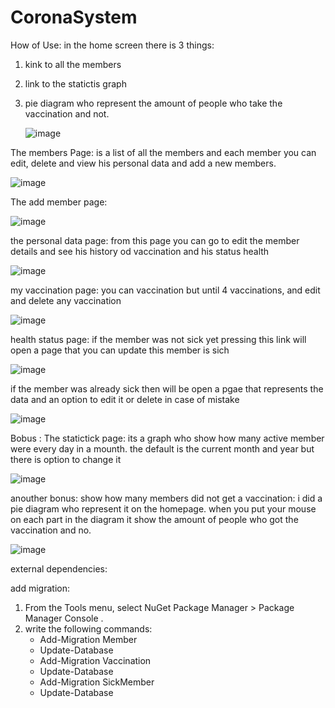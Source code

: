 # CoronaSystem
How of Use:
in the home screen there is 3 things:
1. kink to all the members
2. link to the statictis graph
3. pie diagram who represent the amount of people who take the vaccination and not.


   ![image](https://github.com/TamarGefner/CoronaSystem/assets/116760923/ac0d8099-0cb1-4d81-99eb-0aac576ebc0a)



The members Page:
is a list of all the members and each member you can edit, delete and view his personal data
and add a new members.

![image](https://github.com/TamarGefner/CoronaSystem/assets/116760923/15a25e97-b507-4d57-bf8b-7d61d498156d)


The add member page:

![image](https://github.com/TamarGefner/CoronaSystem/assets/116760923/72225d73-b658-412b-85a4-415ded207757)

the personal data page:
from this page you can go to edit the member details and see his history od vaccination and his status health

![image](https://github.com/TamarGefner/CoronaSystem/assets/116760923/3bf718e7-8e91-4c80-90c8-758ddbb25d03)


my vaccination page:
you can vaccination but until 4 vaccinations, and edit and delete any vaccination


![image](https://github.com/TamarGefner/CoronaSystem/assets/116760923/48a2f016-d634-4140-9dcf-fc751319c1bc)


health status page:
if the member was not sick yet pressing this link will open a page that you can update this member is sich

![image](https://github.com/TamarGefner/CoronaSystem/assets/116760923/b74ed326-996a-422a-87f6-152970a90ab3)


if the member was already sick then will be open a pgae that represents the data and an option to edit it or delete in case of mistake


![image](https://github.com/TamarGefner/CoronaSystem/assets/116760923/92990da4-39ee-42e5-bf27-a8766e0673e8)


Bobus : The statictick page:
its a graph who show how many active member were every day in a mounth. the default is the current month and year but there is option to change it

![image](https://github.com/TamarGefner/CoronaSystem/assets/116760923/f17dfd00-bdfa-4636-a83d-dfc078138d83)


anouther bonus: show how many members did not get a vaccination:
i did a pie diagram who represent it on the homepage. when you put your mouse on each part in the diagram it show the amount of people who got the vaccination and no.


![image](https://github.com/TamarGefner/CoronaSystem/assets/116760923/a1cff04b-bd2d-4571-b58e-6052313c12ae)


external dependencies:

add migration:
1. From the Tools menu, select NuGet Package Manager > Package Manager Console .
2. write the following commands:
   - Add-Migration Member
   - Update-Database
   - Add-Migration Vaccination
   - Update-Database
   - Add-Migration SickMember
   - Update-Database


